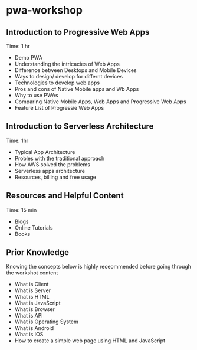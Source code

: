 # pwa-workshop

## Introduction to Progressive Web Apps
Time: 1 hr
- Demo PWA
- Understanding the intricacies of Web Apps
- Difference between Desktops and Mobile Devices
- Ways to design/ develop for differnt devices
- Technologies to develop web apps
- Pros and cons of Native Mobile apps and Wb Apps
- Why to use PWAs
- Comparing Native Mobile Apps, Web Apps and Progressive Web Apps
- Feature List of Progressie Web Apps

## Introduction to Serverless Architecture
Time: 1hr
- Typical App Architecture
- Probles with the traditional approach
- How AWS solved the problems
- Serverless apps architecture
- Resources, billing and free usage

## Resources and Helpful Content
Time: 15 min
- Blogs
- Online Tutorials
- Books

## Prior Knowledge
Knowing the concepts below is highly receommended before going through the workshot content
- What is Client
- What is Server
- What is HTML
- What is JavaScript
- What is Browser
- What is API
- What is Operating System
- What is Android
- What is IOS
- How to create a simple web page using HTML and JavaScript

